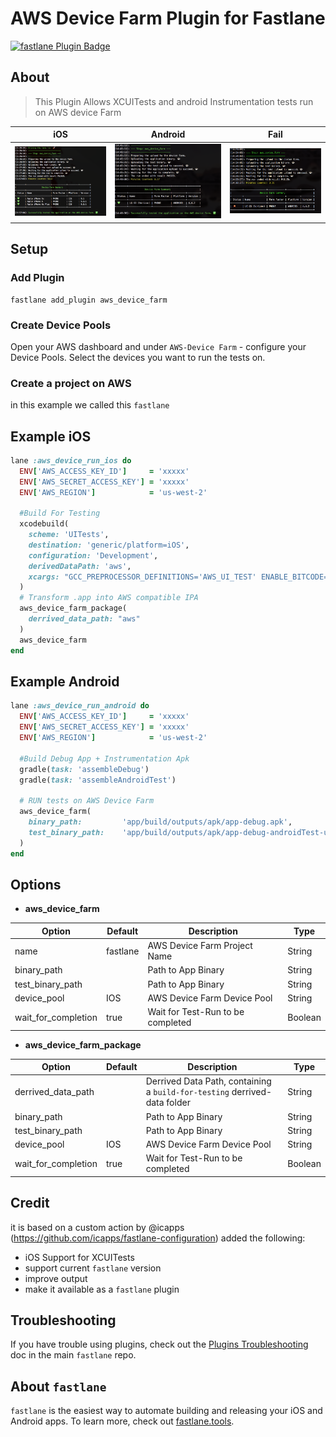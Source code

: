 # AWS Device Farm Plugin for Fastlane

[![fastlane Plugin Badge](https://rawcdn.githack.com/fastlane/fastlane/master/fastlane/assets/plugin-badge.svg)](https://rubygems.org/gems/fastlane-plugin-sharethemeal)


## About
> This Plugin Allows XCUITests and android Instrumentation tests run on AWS device Farm


| iOS | Android | Fail |
|----------|-------------|-------------|
| ![Screenshot](assets/screen_done.png) |  ![Screenshot](assets/screen_don_android.png)| ![Screenshot](assets/fail.png) |




## Setup
### Add Plugin
```
fastlane add_plugin aws_device_farm
```

### Create Device Pools
Open your AWS dashboard and under `AWS-Device Farm` - configure your Device Pools.
Select the devices you want to run the tests on.


### Create a project on AWS
in this example we called this `fastlane`

## Example iOS

```ruby
lane :aws_device_run_ios do
  ENV['AWS_ACCESS_KEY_ID']     = 'xxxxx'
  ENV['AWS_SECRET_ACCESS_KEY'] = 'xxxxx'
  ENV['AWS_REGION']            = 'us-west-2'
  
  #Build For Testing
  xcodebuild(
    scheme: 'UITests',
    destination: 'generic/platform=iOS',
    configuration: 'Development',
    derivedDataPath: 'aws',
    xcargs: "GCC_PREPROCESSOR_DEFINITIONS='AWS_UI_TEST' ENABLE_BITCODE=NO build-for-testing"
  )
  # Transform .app into AWS compatible IPA
  aws_device_farm_package(
    derrived_data_path: "aws"
  )
  aws_device_farm
end
```


## Example Android

```ruby
lane :aws_device_run_android do
  ENV['AWS_ACCESS_KEY_ID']     = 'xxxxx'
  ENV['AWS_SECRET_ACCESS_KEY'] = 'xxxxx'
  ENV['AWS_REGION']            = 'us-west-2'

  #Build Debug App + Instrumentation Apk
  gradle(task: 'assembleDebug')
  gradle(task: 'assembleAndroidTest')

  # RUN tests on AWS Device Farm
  aws_device_farm(
    binary_path:         'app/build/outputs/apk/app-debug.apk',
    test_binary_path:    'app/build/outputs/apk/app-debug-androidTest-unaligned.apk'
  )
end
```

## Options

 * **aws_device_farm**
 
|  Option |  Default  |  Description |  Type |
|---|---|---|---|
|  name |  fastlane  |  AWS Device Farm Project Name |  String |
|  binary_path |    |  Path to App Binary |  String |
|  test_binary_path |    |  Path to App Binary |  String |
|  device_pool | IOS | AWS Device Farm Device Pool | String |
|  wait_for_completion | true | Wait for Test-Run to be completed | Boolean |



* **aws_device_farm_package**

|  Option |  Default  |  Description |  Type |
|---|---|---|---|
|  derrived_data_path |    |  Derrived Data Path, containing a `build-for-testing` derrived-data folder |  String |
|  binary_path |    |  Path to App Binary |  String |
|  test_binary_path |    |  Path to App Binary |  String |
|  device_pool | IOS | AWS Device Farm Device Pool | String |
|  wait_for_completion | true | Wait for Test-Run to be completed | Boolean |



## Credit
it is based on a custom action by @icapps (https://github.com/icapps/fastlane-configuration)
added the following:
  * iOS Support for XCUITests
  * support current `fastlane` version
  * improve output
  * make it available as a `fastlane` plugin
  

## Troubleshooting

If you have trouble using plugins, check out the [Plugins Troubleshooting](https://github.com/fastlane/fastlane/blob/master/fastlane/docs/PluginsTroubleshooting.md) doc in the main `fastlane` repo.


## About `fastlane`

`fastlane` is the easiest way to automate building and releasing your iOS and Android apps. To learn more, check out [fastlane.tools](https://fastlane.tools).
